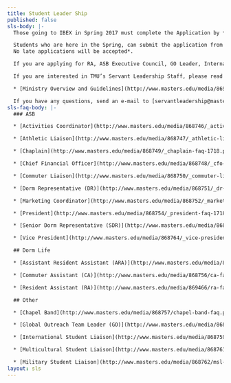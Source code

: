 ```yaml
---
title: Student Leader Ship
published: false
sls-body: |-
  Those going to IBEX in Spring 2017 must complete the Application by *5pm on November 28, 2016.*

  Students who are here in the Spring, can submit the application from *February 13-March 3, 2017. \
  No late applications will be accepted*.

  If you are applying for RA, ASB Executive Council, GO Leader, International Student Liaison, Multicultural Student Liaison, Military Student Liaison, or Commuter Assistant you will need to sign up for an interview time in King Hall. Chapel Band applicants will also need to sign up for an audition time in King Hall.

  If you are interested in TMU’s Servant Leadership Staff, please read the following packet of information regarding the purpose and responsibilities of an SLSer.

  * [Ministry Overview and Guidelines](http://www.masters.edu/media/869354/1718-sls-ministry-overview-and-guidelines.pdf "1718 SLS Ministry Overview and Guidelines.pdf")

  If you have any questions, send an e-mail to [servantleadership@masters.edu](mailto:servantleadership@masters.edu).
sls-faq-body: |-
  ### ASB

  * [Activities Coordinator](http://www.masters.edu/media/868746/_activities-coordinator-faq.pdf "_Activities Coordinator FAQ.pdf")

  * [Athletic Liaison](http://www.masters.edu/media/868747/_athletic-liaison-faq-1718.pdf "_Athletic Liaison FAQ 1718.pdf")

  * [Chaplain](http://www.masters.edu/media/868749/_chaplain-faq-1718.pdf "_Chaplain FAQ 1718.pdf")

  * [Chief Financial Officer](http://www.masters.edu/media/868748/_cfo-faq-1718.pdf "_CFO FAQ 1718.pdf")

  * [Commuter Liaison](http://www.masters.edu/media/868750/_commuter-liaison-faq.pdf "_Commuter Liaison FAQ.pdf")

  * [Dorm Representative (DR)](http://www.masters.edu/media/868751/_dr-faq-1718.pdf "_DR FAQ 1718.pdf")

  * [Marketing Coordinator](http://www.masters.edu/media/868752/_marketing-coordinator-faq-1718.pdf "_Marketing Coordinator FAQ 1718.pdf")

  * [President](http://www.masters.edu/media/868754/_president-faq-1718.pdf "_President FAQ 1718.pdf")

  * [Senior Dorm Representative (SDR)](http://www.masters.edu/media/868753/_sdr-faq-1718.pdf "_SDR FAQ 1718.pdf")

  * [Vice President](http://www.masters.edu/media/868764/_vice-president-faq-1718.pdf "_Vice President FAQ 1718.pdf")

  ## Dorm Life

  * [Assistant Resident Assistant (ARA)](http://www.masters.edu/media/868767/_ara-faq-1718.pdf "_ARA FAQ 1718.pdf")

  * [Commuter Assistant (CA)](http://www.masters.edu/media/868756/ca-faq-1718.pdf "CA FAQ 1718.pdf")

  * [Resident Assistant (RA)](http://www.masters.edu/media/869466/ra-faq-1718.pdf "RA FAQ 1718.pdf")

  ## Other

  * [Chapel Band](http://www.masters.edu/media/868757/chapel-band-faq.pdf "Chapel Band  FAQ.pdf")

  * [Global Outreach Team Leader (GO)](http://www.masters.edu/media/868758/go-faq-1718.pdf "GO FAQ 1718.pdf")

  * [International Student Liaison](http://www.masters.edu/media/868759/isl-faq.pdf "ISL FAQ.pdf")

  * [Multicultural Student Liaison](http://www.masters.edu/media/868761/mcsl-faq.pdf "MCSL FAQ.pdf (1)")

  * [Military Student Liaison](http://www.masters.edu/media/868762/msl-faq.pdf "MSL FAQ.pdf")
layout: sls
---
```


